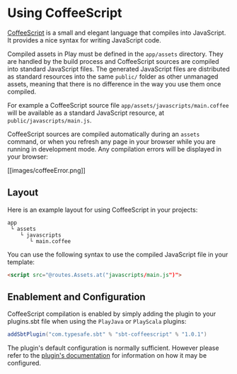 <!--- Copyright (C) from 2022 The Play Framework Contributors <https://github.com/playframework>, 2011-2021 Lightbend Inc. <https://www.lightbend.com> -->

# Using CoffeeScript

[CoffeeScript](https://coffeescript.org/) is a small and elegant language that compiles into JavaScript. It provides a nice syntax for writing JavaScript code.

Compiled assets in Play must be defined in the `app/assets` directory. They are handled by the build process and CoffeeScript sources are compiled into standard JavaScript files. The generated JavaScript files are distributed as standard resources into the same `public/` folder as other unmanaged assets, meaning that there is no difference in the way you use them once compiled.

For example a CoffeeScript source file `app/assets/javascripts/main.coffee` will be available as a standard JavaScript resource, at `public/javascripts/main.js`.

CoffeeScript sources are compiled automatically during an `assets` command, or when you refresh any page in your browser while you are running in development mode. Any compilation errors will be displayed in your browser:

[[images/coffeeError.png]]

## Layout

Here is an example layout for using CoffeeScript in your projects:

```
app
 └ assets
    └ javascripts
       └ main.coffee   
```

You can use the following syntax to use the compiled JavaScript file in your template:

```html
<script src="@routes.Assets.at("javascripts/main.js")">
```

## Enablement and Configuration

CoffeeScript compilation is enabled by simply adding the plugin to your plugins.sbt file when using the `PlayJava` or `PlayScala` plugins:

```scala
addSbtPlugin("com.typesafe.sbt" % "sbt-coffeescript" % "1.0.1")
```

The plugin's default configuration is normally sufficient. However please refer to the [plugin's documentation](https://github.com/sbt/sbt-coffeescript#sbt-coffeescript) for information on how it may be configured.
